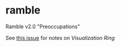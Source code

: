 # ramble
Ramble v2.0 "Preoccupations"

See [this issue](https://github.com/dhowe/ramble/issues/44) for notes on _Visualization Ring_
